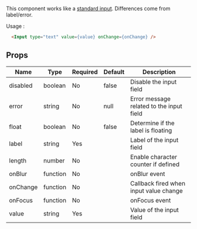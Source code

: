 This component works like a [standard input](http://www.w3schools.com/tags/tag_input.asp).
  Differences come from label/error.

  Usage :
```html
  <Input type="text" value={value} onChange={onChange} />
```

Props
-----

Name | Type | Required | Default | Description
-----|------|----------|---------|------------
disabled|boolean|No|false|Disable the input field
error|string|No|null|Error message related to the input field
float|boolean|No|false|Determine if the label is floating
label|string|Yes||Label of the input field
length|number|No||Enable character counter if defined
onBlur|function|No||onBlur event
onChange|function|No||Callback fired when input value change
onFocus|function|No||onFocus event
value|string|Yes||Value of the input field